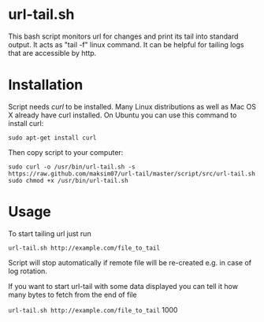 url-tail.sh
=========

  This bash script monitors url for changes and print its tail into standard output. It acts as "tail -f" linux command.
  It can be helpful for tailing logs that are accessible by http.

# Installation

  Script needs *curl* to be installed. Many Linux distributions as well as Mac OS X already have curl installed.
  On Ubuntu you can use this command to install curl:

`sudo apt-get install curl`

  Then copy script to your computer:

```
sudo curl -o /usr/bin/url-tail.sh -s https://raw.github.com/maksim07/url-tail/master/script/src/url-tail.sh
sudo chmod +x /usr/bin/url-tail.sh
```

# Usage

  To start tailing url just run

`url-tail.sh http://example.com/file_to_tail`

  Script will stop automatically if remote file will be re-created e.g. in case of log rotation.

  If you want to start url-tail with some data displayed you can tell it how many bytes to fetch from the end of file

`url-tail.sh http://example.com/file_to_tail` 1000